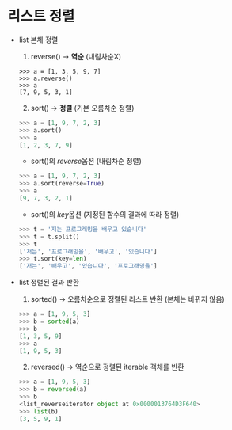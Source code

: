 # 리스트 정렬

- list 본체 정렬

    1. reverse() -> **역순** (내림차순X)
    ```
    >>> a = [1, 3, 5, 9, 7]
    >>> a.reverse()
    >>> a
    [7, 9, 5, 3, 1]
    ```

    2. sort() -> **정렬** (기본 오름차순 정렬)
    ```py
    >>> a = [1, 9, 7, 2, 3]
    >>> a.sort()
    >>> a
    [1, 2, 3, 7, 9]
    ```
    - sort()의 *reverse*옵션 (내림차순 정렬)
    ```py
    >>> a = [1, 9, 7, 2, 3]
    >>> a.sort(reverse=True)
    >>> a
    [9, 7, 3, 2, 1]
    ```

    - sort()의 *key*옵션 (지정된 함수의 결과에 따라 정렬)
    ```py
    >>> t = '저는 프로그래밍을 배우고 있습니다'
    >>> t = t.split()
    >>> t
    ['저는', '프로그래밍을', '배우고', '있습니다']
    >>> t.sort(key=len) 
    ['저는', '배우고', '있습니다', '프로그래밍을']
    ```

- list 정렬된 결과 반환

    1. sorted() -> 오름차순으로 정렬된 리스트 반환 (본체는 바뀌지 않음)
    ```py
    >>> a = [1, 9, 5, 3]
    >>> b = sorted(a)
    >>> b
    [1, 3, 5, 9]
    >>> a
    [1, 9, 5, 3] 
    ```

    2. reversed() -> 역순으로 정렬된 iterable 객체를 반환 
    ```py
    >>> a = [1, 9, 5, 3]
    >>> b = reversed(a)
    >>> b
    <list_reverseiterator object at 0x0000013764D3F640>
    >>> list(b)
    [3, 5, 9, 1]
    ```